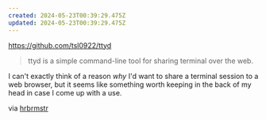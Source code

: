 ```yaml
---
created: 2024-05-23T00:39:29.475Z
updated: 2024-05-23T00:39:29.475Z
---
```

https://github.com/tsl0922/ttyd

> ttyd is a simple command-line tool for sharing terminal over the web.

I can't exactly think of a reason _why_ I'd want to share a terminal session to a web browser, but it seems like something worth keeping in the back of my head in case I come up with a use.

via [hrbrmstr](https://dailydrop.hrbrmstr.dev/2024/05/22/drop-471-2024-05-22-enter-debug-mode/)